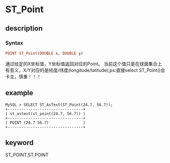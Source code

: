 # ST_Point

## description

### Syntax

```Haskell
POINT ST_Point(DOUBLE x, DOUBLE y)
```

通过给定的X坐标值，Y坐标值返回对应的Point。
当前这个值只是在球面集合上有意义，X/Y对应的是经度/纬度(longitude/latitude);ps:直接select ST_Point()会卡主，慎重！！！

## example

```Plain Text
MySQL > SELECT ST_AsText(ST_Point(24.7, 56.7));
+---------------------------------+
| st_astext(st_point(24.7, 56.7)) |
+---------------------------------+
| POINT (24.7 56.7)               |
+---------------------------------+
```

## keyword

ST_POINT,ST,POINT
